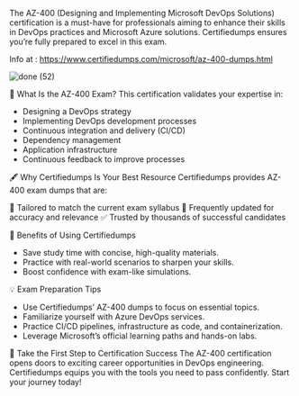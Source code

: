 
The AZ-400 (Designing and Implementing Microsoft DevOps Solutions) certification is a must-have for professionals aiming to enhance their skills in DevOps practices and Microsoft Azure solutions. Certifiedumps ensures you’re fully prepared to excel in this exam.

Info at : https://www.certifiedumps.com/microsoft/az-400-dumps.html

![done (52)](https://github.com/user-attachments/assets/4cdae3b2-c9ba-4db2-8d26-56a4d0182437)


🌟 What Is the AZ-400 Exam?
This certification validates your expertise in:

- Designing a DevOps strategy
- Implementing DevOps development processes
- Continuous integration and delivery (CI/CD)
- Dependency management
- Application infrastructure
- Continuous feedback to improve processes

🖋 Why Certifiedumps Is Your Best Resource
Certifiedumps provides AZ-400 exam dumps that are:

📘 Tailored to match the current exam syllabus
🔄 Frequently updated for accuracy and relevance
✅ Trusted by thousands of successful candidates

🎯 Benefits of Using Certifiedumps
- Save study time with concise, high-quality materials.
- Practice with real-world scenarios to sharpen your skills.
- Boost confidence with exam-like simulations.

💡 Exam Preparation Tips
- Use Certifiedumps’ AZ-400 dumps to focus on essential topics.
- Familiarize yourself with Azure DevOps services.
- Practice CI/CD pipelines, infrastructure as code, and containerization.
- Leverage Microsoft’s official learning paths and hands-on labs.

🚀 Take the First Step to Certification Success
The AZ-400 certification opens doors to exciting career opportunities in DevOps engineering. Certifiedumps equips you with the tools you need to pass confidently. Start your journey today!


